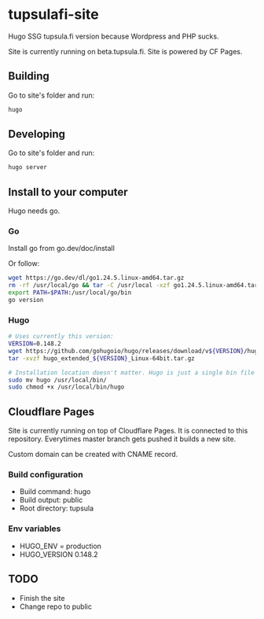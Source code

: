 # tupsulafi-site

Hugo SSG tupsula.fi version because Wordpress and PHP sucks. 

Site is currently running on beta.tupsula.fi. Site is powered by CF Pages.

## Building

Go to site's folder and run:

```bash
hugo
```

## Developing

Go to site's folder and run:

```bash
hugo server
```

## Install to your computer

Hugo needs go.

### Go

Install go from go.dev/doc/install

Or follow:

``` bash
wget https://go.dev/dl/go1.24.5.linux-amd64.tar.gz
rm -rf /usr/local/go && tar -C /usr/local -xzf go1.24.5.linux-amd64.tar.gz
export PATH=$PATH:/usr/local/go/bin
go version
```

### Hugo

```bash
# Uses currently this version:
VERSION=0.148.2
wget https://github.com/gohugoio/hugo/releases/download/v${VERSION}/hugo_extended_${VERSION}_Linux-64bit.tar.gz
tar -xvzf hugo_extended_${VERSION}_Linux-64bit.tar.gz

# Installation location doesn't matter. Hugo is just a single bin file
sudo mv hugo /usr/local/bin/
sudo chmod +x /usr/local/bin/hugo
```

## Cloudflare Pages

Site is currently running on top of Cloudflare Pages. It is connected to this repository. Everytimes master branch gets pushed it builds a new site.

Custom domain can be created with CNAME record.

### Build configuration

- Build command: hugo
- Build output: public
- Root directory: tupsula

### Env variables

- HUGO_ENV = production
- HUGO_VERSION 0.148.2

## TODO

- Finish the site
- Change repo to public
